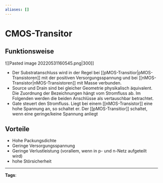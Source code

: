 ```yaml
---
aliases: []
---
```


# CMOS-Transitor

## Funktionsweise

![[Pasted image 20220531160545.png|300]]

- Der Substratanschluss wird in der Regel bei [[pMOS-Transitior|pMOS-Transistoren]] mit der positiven Versorgungsspannung und bei [[nMOS-Transistor|nMOS-Transistoren]] mit Masse verbunden.
- Source und Drain sind bei gleicher Geometrie physikalisch äquivalent. Die Zuordnung der Bezeichnungen hängt vom Stromfluss ab. Im Folgenden werden die beiden Anschlüsse als vertauschbar betrachtet.
- Gate steuert den Stromfluss. Liegt bei einem [[nMOS-Transistor]] eine hohe Spannung an, so schaltet er. Der [[pMOS-Transitior]] schaltet, wenn eine geringe/keine Spannung anliegt

## Vorteile

- Hohe Packungsdichte
- Geringe Versorgungsspannung
- Geringe Verlustleistung (vorallem, wenn in p- und n-Netz aufgeteilt wird)
- hohe Störsicherheit

---

**Tags**:
